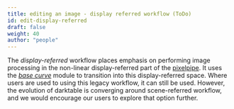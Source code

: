 ```yaml
---
title: editing an image - display referred workflow (ToDo)
id: edit-display-referred
draft: false
weight: 40
author: "people"
---
```


The _display-referred_ workflow places emphasis on performing image processing in the non-linear display-referred part of the [pixelpipe](../../darkroom/processing-modules-and-pixelpipe/_index.md). It uses the [_base curve_](../../module-reference/processing-modules/base-curve.md) module to transition into this display-referred space. Where users are used to using this legacy workflow, it can still be used. However, the evolution of darktable is converging around scene-referred workflow, and we would encourage our users to explore that option further. 

